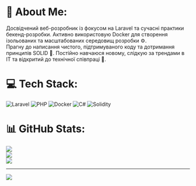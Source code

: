 # 💫 About Me:
Досвідчений веб-розробник із фокусом на Laravel та сучасні практики бекенд-розробки. Активно використовую Docker для створення ізольованих та масштабованих середовищ розробки ⚙️.<br>Прагну до написання чистого, підтримуваного коду та дотримання принципів SOLID 🧱. Постійно навчаюся новому, слідкую за трендами в ІТ та відкритий до технічної співпраці 🤝.


# 💻 Tech Stack:
![Laravel](https://img.shields.io/badge/laravel-%23FF2D20.svg?style=for-the-badge&logo=laravel&logoColor=white) ![PHP](https://img.shields.io/badge/php-%23777BB4.svg?style=for-the-badge&logo=php&logoColor=white) ![Docker](https://img.shields.io/badge/docker-%230db7ed.svg?style=for-the-badge&logo=docker&logoColor=white) ![C#](https://img.shields.io/badge/c%23-%23239120.svg?style=for-the-badge&logo=csharp&logoColor=white) ![Solidity](https://img.shields.io/badge/Solidity-%23363636.svg?style=for-the-badge&logo=solidity&logoColor=white)
# 📊 GitHub Stats:
![](https://github-readme-stats.vercel.app/api?username=OlexandrMukutyuk&theme=transparent&hide_border=false&include_all_commits=true&count_private=true)<br/>
![](https://nirzak-streak-stats.vercel.app/?user=OlexandrMukutyuk&theme=transparent&hide_border=false)<br/>
![](https://github-readme-stats.vercel.app/api/top-langs/?username=OlexandrMukutyuk&theme=transparent&hide_border=false&include_all_commits=true&count_private=true&layout=compact)

---
[![](https://visitcount.itsvg.in/api?id=OlexandrMukutyuk&icon=0&color=0)](https://visitcount.itsvg.in)

<!-- Proudly created with GPRM ( https://gprm.itsvg.in ) -->